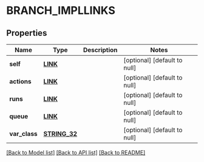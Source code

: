 # BRANCH_IMPLLINKS

## Properties
Name | Type | Description | Notes
------------ | ------------- | ------------- | -------------
**self** | [**LINK**](Link.md) |  | [optional] [default to null]
**actions** | [**LINK**](Link.md) |  | [optional] [default to null]
**runs** | [**LINK**](Link.md) |  | [optional] [default to null]
**queue** | [**LINK**](Link.md) |  | [optional] [default to null]
**var_class** | [**STRING_32**](STRING_32.md) |  | [optional] [default to null]

[[Back to Model list]](../README.md#documentation-for-models) [[Back to API list]](../README.md#documentation-for-api-endpoints) [[Back to README]](../README.md)


